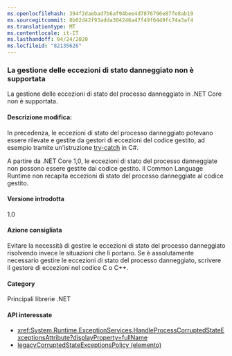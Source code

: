 ```yaml
---
ms.openlocfilehash: 394f2daebad7b6af94bee4d7876796e87fe8ab19
ms.sourcegitcommit: 8b02d42f93adda304246a47f49f6449fc74a3af4
ms.translationtype: MT
ms.contentlocale: it-IT
ms.lasthandoff: 04/24/2020
ms.locfileid: "82135626"
---
```

### <a name="handling-corrupted-state-exceptions-is-not-supported"></a>La gestione delle eccezioni di stato danneggiato non è supportata

La gestione delle eccezioni di stato del processo danneggiato in .NET Core non è supportata.

#### <a name="change-description"></a>Descrizione modifica:

In precedenza, le eccezioni di stato del processo danneggiato potevano essere rilevate e gestite da gestori di eccezioni del codice gestito, ad esempio tramite un'istruzione [try-catch](../../../../docs/csharp/language-reference/keywords/try-catch.md) in C#.

A partire da .NET Core 1,0, le eccezioni di stato del processo danneggiate non possono essere gestite dal codice gestito. Il Common Language Runtime non recapita eccezioni di stato del processo danneggiate al codice gestito.

#### <a name="version-introduced"></a>Versione introdotta

1.0

#### <a name="recommended-action"></a>Azione consigliata

Evitare la necessità di gestire le eccezioni di stato del processo danneggiato risolvendo invece le situazioni che li portano. Se è assolutamente necessario gestire le eccezioni di stato del processo danneggiato, scrivere il gestore di eccezioni nel codice C o C++.

#### <a name="category"></a>Category

Principali librerie .NET

#### <a name="affected-apis"></a>API interessate

- <xref:System.Runtime.ExceptionServices.HandleProcessCorruptedStateExceptionsAttribute?displayProperty=fullName>
- [legacyCorruptedStateExceptionsPolicy (elemento)](~/docs/framework/configure-apps/file-schema/runtime/legacycorruptedstateexceptionspolicy-element.md)

<!--

#### Affected APIs

- `T:System.Runtime.ExceptionServices.HandleProcessCorruptedStateExceptionsAttribute`

-->
